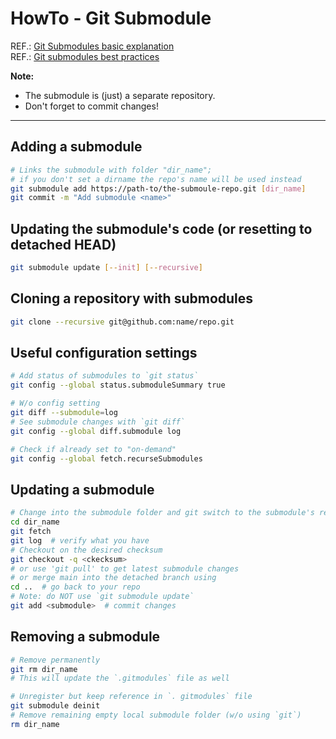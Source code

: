 # HowTo - Git Submodule

REF.: [Git Submodules basic explanation](https://gist.github.com/gitaarik/8735255)  
REF.: [Git submodules best practices
](https://gist.github.com/slavafomin/08670ec0c0e75b500edbaa5d43a5c93c)  

**Note:**

- The submodule is (just) a separate repository.
- Don't forget to commit changes!

----

## Adding a submodule

```bash
# Links the submodule with folder "dir_name";
# if you don't set a dirname the repo's name will be used instead
git submodule add https://path-to/the-submoule-repo.git [dir_name] 
git commit -m "Add submodule <name>"
```

## Updating the submodule's code (or resetting to detached HEAD)

```bash
git submodule update [--init] [--recursive]
```

## Cloning a repository with submodules

```bash
git clone --recursive git@github.com:name/repo.git
```

## Useful configuration settings

```bash
# Add status of submodules to `git status`
git config --global status.submoduleSummary true
```

```bash
# W/o config setting 
git diff --submodule=log
# See submodule changes with `git diff`
git config --global diff.submodule log
```

```bash
# Check if already set to "on-demand"
git config --global fetch.recurseSubmodules 
```

## Updating a submodule

```bash
# Change into the submodule folder and git switch to the submodule's repository
cd dir_name
git fetch
git log  # verify what you have
# Checkout on the desired checksum
git checkout -q <ckecksum>
# or use 'git pull' to get latest submodule changes
# or merge main into the detached branch using
cd ..  # go back to your repo
# Note: do NOT use `git submodule update`
git add <submodule>  # commit changes
```

## Removing a submodule

```bash
# Remove permanently 
git rm dir_name 
# This will update the `.gitmodules` file as well 
```

```bash
# Unregister but keep reference in `. gitmodules` file 
git submodule deinit
# Remove remaining empty local submodule folder (w/o using `git`) 
rm dir_name 
```

